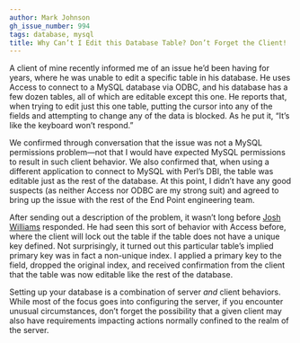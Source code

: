 ```yaml
---
author: Mark Johnson
gh_issue_number: 994
tags: database, mysql
title: Why Can’t I Edit this Database Table? Don’t Forget the Client!
---
```


A client of mine recently informed me of an issue he’d been having for years, where he was unable to edit a specific table in his database. He uses Access to connect to a MySQL database via ODBC, and his database has a few dozen tables, all of which are editable except this one. He reports that, when trying to edit just this one table, putting the cursor into any of the fields and attempting to change any of the data is blocked. As he put it, “It’s like the keyboard won’t respond.”

We confirmed through conversation that the issue was not a MySQL permissions problem—​not that I would have expected MySQL permissions to result in such client behavior. We also confirmed that, when using a different application to connect to MySQL with Perl’s DBI, the table was editable just as the rest of the database. At this point, I didn’t have any good suspects (as neither Access nor ODBC are my strong suit) and agreed to bring up the issue with the rest of the End Point engineering team.

After sending out a description of the problem, it wasn’t long before [Josh Williams](/team/josh_williams) responded. He had seen this sort of behavior with Access before, where the client will lock out the table if the table does not have a unique key defined. Not surprisingly, it turned out this particular table’s implied primary key was in fact a non-unique index. I applied a primary key to the field, dropped the original index, and received confirmation from the client that the table was now editable like the rest of the database.

Setting up your database is a combination of server *and* client behaviors. While most of the focus goes into configuring the server, if you encounter unusual circumstances, don’t forget the possibility that a given client may also have requirements impacting actions normally confined to the realm of the server.
